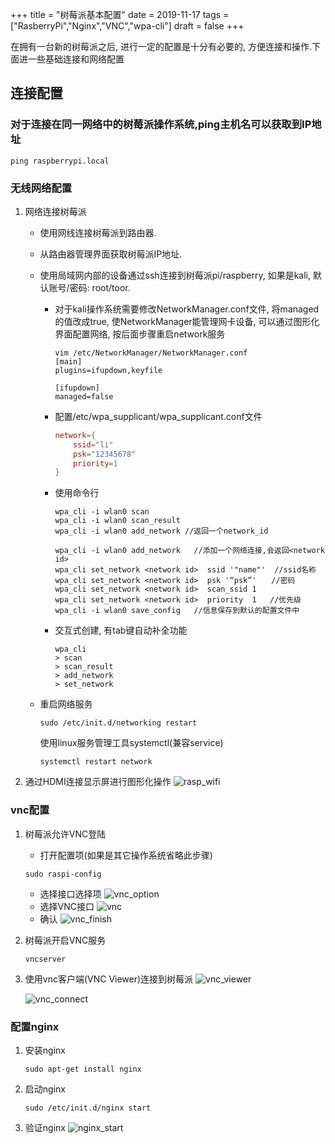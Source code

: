 +++
title = "树莓派基本配置"
date = 2019-11-17
tags = ["RasberryPi","Nginx","VNC","wpa-cli"]
draft = false
+++

在拥有一台新的树莓派之后, 进行一定的配置是十分有必要的, 方便连接和操作.下面进一些基础连接和网络配置
<!-- more -->
## 连接配置

### 对于连接在同一网络中的树莓派操作系统,ping主机名可以获取到IP地址

```shell
ping raspberrypi.local
```

### 无线网络配置

1. 网络连接树莓派
    - 使用网线连接树莓派到路由器.
    - 从路由器管理界面获取树莓派IP地址.
    - 使用局域网内部的设备通过ssh连接到树莓派pi/raspberry, 如果是kali, 默认账号/密码: root/toor.

        - 对于kali操作系统需要修改NetworkManager.conf文件, 将managed的值改成true, 使NetworkManager能管理网卡设备, 可以通过图形化界面配置网络, 按后面步骤重启network服务

            ```shell
            vim /etc/NetworkManager/NetworkManager.conf
            [main]
            plugins=ifupdown,keyfile

            [ifupdown]
            managed=false
            ```

        - 配置/etc/wpa_supplicant/wpa_supplicant.conf文件

            ```conf
            network={
                ssid="li"
                psk="12345678"
                priority=1
            }
            ```

        - 使用命令行

            ```shell
            wpa_cli -i wlan0 scan
            wpa_cli -i wlan0 scan_result
            wpa_cli -i wlan0 add_network //返回一个network_id
            ```

            ```shell
            wpa_cli -i wlan0 add_network   //添加一个网络连接,会返回<network id> 
            wpa_cli set_network <network id>  ssid '"name"'  //ssid名称 
            wpa_cli set_network <network id>  psk '“psk”'　　//密码
            wpa_cli set_network <network id>  scan_ssid 1
            wpa_cli set_network <network id>  priority  1   //优先级
            wpa_cli -i wlan0 save_config   //信息保存到默认的配置文件中
            ```

        - 交互式创建, 有tab键自动补全功能

            ```shell
            wpa_cli
            > scan
            > scan_result
            > add_network
            > set_network
            ```

    - 重启网络服务

        ```shell
        sudo /etc/init.d/networking restart
        ````

        使用linux服务管理工具systemctl(兼容service)

        ```shell
        systemctl restart network
        ```

1. 通过HDMI连接显示屏进行图形化操作
    ![rasp_wifi](https://i.loli.net/2019/11/17/3otxiPMAaWpzQef.jpg)

### vnc配置

1. 树莓派允许VNC登陆

    - 打开配置项(如果是其它操作系统省略此步骤)

    ```shell
    sudo raspi-config
    ```

    - 选择接口选择项
    ![vnc_option](https://i.loli.net/2019/11/17/FGrMNBcyWtiPaLk.jpg)
    - 选择VNC接口
    ![vnc](https://i.loli.net/2019/11/17/bEa8wlgiX7tu64s.jpg)
    - 确认
    ![vnc_finish](https://i.loli.net/2019/11/17/7GQAYJ2bWZSkDi1.jpg)

1. 树莓派开启VNC服务

    ```shell
    vncserver
    ```

1. 使用vnc客户端(VNC Viewer)连接到树莓派
    ![vnc_viewer](https://i.loli.net/2019/11/17/Ug2CQ6yFrnOEkNh.jpg)

    ![vnc_connect](https://i.loli.net/2019/11/17/2yrIsjdpWkYmexQ.jpg)

### 配置nginx

1. 安装nginx

    ```shell
    sudo apt-get install nginx
    ```

1. 启动nginx

    ```shell
    sudo /etc/init.d/nginx start
    ```

1. 验证nginx
    ![nginx_start](https://i.loli.net/2019/11/17/heV1MrYcy4HN63m.jpg)
